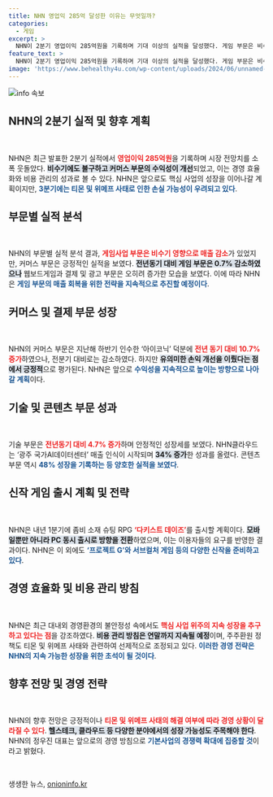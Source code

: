 ```yaml
---
title: NHN 영업익 285억 달성한 이유는 무엇일까?
categories:
  - 게임
excerpt: >
  NHN이 2분기 영업이익 285억원을 기록하며 기대 이상의 실적을 달성했다. 게임 부문은 비수기로 감소했지만, 커머스와 클라우드 성장으로 수익성이 개선됐다. 차기작 ‘다키스트 데이즈’는 모바일과 PC 동시 출시로 희망을 모으고 있다!
feature_text: >
  NHN이 2분기 영업이익 285억원을 기록하며 기대 이상의 실적을 달성했다. 게임 부문은 비수기로 감소했지만, 커머스와 클라우드 성장으로 수익성이 개선됐다. 차기작 ‘다키스트 데이즈’는 모바일과 PC 동시 출시로 희망을 모으고 있다!
image: 'https://www.behealthy4u.com/wp-content/uploads/2024/06/unnamed-file.png'
---
```


<p><img src="https://www.behealthy4u.com/wp-content/uploads/2024/06/unnamed-file.png" alt="info 속보" /></p>

<h2 data-ke-size="size26">NHN의 2분기 실적 및 향후 계획</h2>

<p data-ke-size="size16">&nbsp;</p>

<p>NHN은 최근 발표한 2분기 실적에서 <b><span style="color: #ee2323;">영업이익 285억원</span></b>을 기록하며 시장 전망치를 소폭 웃돌았다. <b><span style="background-color: #21538527;">비수기에도 불구하고 커머스 부문의 수익성이 개선</span></b>되었고, 이는 경영 효율화와 비용 관리의 성과로 볼 수 있다. NHN은 앞으로도 핵심 사업의 성장을 이어나갈 계획이지만, <b><span style="color: #1a5490;">3분기에는 티몬 및 위메프 사태로 인한 손실 가능성이 우려되고 있다</span></b>.</p>

<h2 data-ke-size="size26">부문별 실적 분석</h2>

<p data-ke-size="size16">&nbsp;</p>

<p>NHN의 부문별 실적 분석 결과, <b><span style="color: #ee2323;">게임사업 부문은 비수기 영향으로 매출 감소</span></b>가 있었지만, 커머스 부문은 긍정적인 실적을 보였다. <b><span style="background-color: #21538527;">전년동기 대비 게임 부문은 0.7% 감소하였으나</span></b> 웹보드게임과 결제 및 광고 부문은 오히려 증가한 모습을 보였다. 이에 따라 NHN은 <b><span style="color: #1a5490;">게임 부문의 매출 회복을 위한 전략을 지속적으로 추진할 예정이다</span></b>.</p>

<h2 data-ke-size="size26">커머스 및 결제 부문 성장</h2>

<p data-ke-size="size16">&nbsp;</p>

<p>NHN의 커머스 부문은 지난해 하반기 인수한 ‘아이코닉’ 덕분에 <b><span style="color: #ee2323;">전년 동기 대비 10.7% 증가</span></b>하였으나, 전분기 대비로는 감소하였다. 하지만 <b><span style="background-color: #21538527;">유의미한 손익 개선을 이뤘다는 점에서 긍정적</span></b>으로 평가된다. NHN은 앞으로 <b><span style="color: #1a5490;">수익성을 지속적으로 높이는 방향으로 나아갈 계획</span></b>이다.</p>

<h2 data-ke-size="size26">기술 및 콘텐츠 부문 성과</h2>

<p data-ke-size="size16">&nbsp;</p>

<p>기술 부문은 <b><span style="color: #ee2323;">전년동기 대비 4.7% 증가</span></b>하며 안정적인 성장세를 보였다. NHN클라우드는 ‘광주 국가AI데이터센터’ 매출 인식이 시작되며 <b><span style="background-color: #21538527;">34% 증가</span></b>한 성과를 올렸다. 콘텐츠 부문 역시 <b><span style="color: #1a5490;">48% 성장을 기록하는 등 양호한 실적을 보였다</span></b>.</p>

<h2 data-ke-size="size26">신작 게임 출시 계획 및 전략</h2>

<p data-ke-size="size16">&nbsp;</p>

<p>NHN은 내년 1분기에 좀비 소재 슈팅 RPG <b><span style="color: #ee2323;">‘다키스트 데이즈’</span></b>를 출시할 계획이다. <b><span style="background-color: #21538527;">모바일뿐만 아니라 PC 동시 출시로 방향을 전환</span></b>하였으며, 이는 이용자들의 요구를 반영한 결과이다. NHN은 이 외에도 <b><span style="color: #1a5490;">‘프로젝트 G’와 서브컬처 게임 등의 다양한 신작을 준비하고 있다</span></b>.</p>

<h2 data-ke-size="size26">경영 효율화 및 비용 관리 방침</h2>

<p data-ke-size="size16">&nbsp;</p>

<p>NHN은 최근 대내외 경영환경의 불안정성 속에서도 <b><span style="color: #ee2323;">핵심 사업 위주의 지속 성장을 추구하고 있다는 점</span></b>을 강조하였다. <b><span style="background-color: #21538527;">비용 관리 방침은 연말까지 지속될 예정</span></b>이며, 주주환원 정책도 티몬 및 위메프 사태와 관련하여 선제적으로 조정되고 있다. <b><span style="color: #1a5490;">이러한 경영 전략은 NHN의 지속 가능한 성장을 위한 초석이 될 것이다</span></b>.</p>

<h2 data-ke-size="size26">향후 전망 및 경영 전략</h2>

<p data-ke-size="size16">&nbsp;</p>

<p>NHN의 향후 전망은 긍정적이나 <b><span style="color: #ee2323;">티몬 및 위메프 사태의 해결 여부에 따라 경영 상황이 달라질 수 있다</span></b>. <b><span style="background-color: #21538527;">헬스테크, 클라우드 등 다양한 분야에서의 성장 가능성도 주목해야 한다</span></b>. NHN의 정우진 대표는 앞으로의 경영 방침으로 <b><span style="color: #1a5490;">기본사업의 경쟁력 확대에 집중할 것</span></b>이라고 밝혔다. </p>

<p data-ke-size="size16">&nbsp;</p>
생생한 뉴스, <a href="https://onioninfo.kr" rel="dofollow">onioninfo.kr</a>


